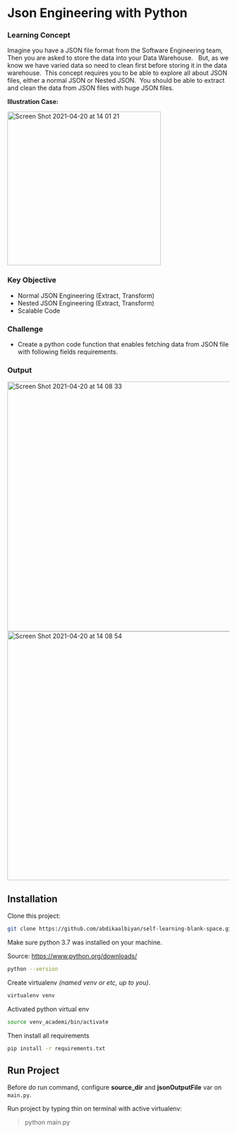 # Json Engineering with Python

### Learning Concept
Imagine you have a JSON file format from the Software Engineering team, Then you are asked to store the data into your Data Warehouse. &nbsp;
But, as we know we have varied data so need to clean first before storing it in the data warehouse.&nbsp;
This concept requires you to be able to explore all about JSON files, either a normal JSON or Nested JSON.&nbsp;
You should be able to extract and clean the data from JSON files with huge JSON files.

**Illustration Case:**&nbsp;


<img width="348" alt="Screen Shot 2021-04-20 at 14 01 21" src="https://user-images.githubusercontent.com/22974798/115352001-0ba4df00-a1e1-11eb-9446-56c9568676c1.png">


### Key Objective
- Normal JSON Engineering (Extract, Transform)
- Nested JSON Engineering (Extract, Transform)
- Scalable Code


### Challenge
- Create a python code function that enables fetching data from JSON file with following fields requirements.


### Output

<img width="565" alt="Screen Shot 2021-04-20 at 14 08 33" src="https://user-images.githubusercontent.com/22974798/115352793-f67c8000-a1e1-11eb-842a-b98a4edec8d7.png">
<img width="563" alt="Screen Shot 2021-04-20 at 14 08 54" src="https://user-images.githubusercontent.com/22974798/115352810-f9777080-a1e1-11eb-9257-8f1cbb74f622.png">





## Installation

Clone this project:

```bash
git clone https://github.com/abdikaalbiyan/self-learning-blank-space.git
```
Make sure python 3.7 was installed on your machine.

Source: https://www.python.org/downloads/

```bash
python --version
```

Create virtualenv *(named venv or etc, up to you)*.
```bash
virtualenv venv
```

Activated python virtual env
```bash
source venv_academi/bin/activate
```

Then install all requirements
```bash
pip install -r requirements.txt
```


## Run Project

Before do run command, configure **source_dir** and **jsonOutputFile** var on ```main.py```.

Run project by typing thin on terminal with active virtualenv:

>python main.py
